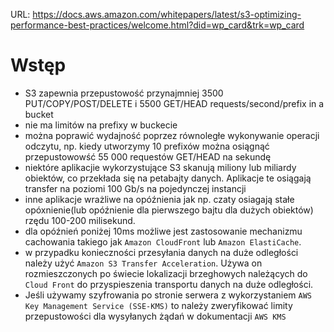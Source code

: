 URL: https://docs.aws.amazon.com/whitepapers/latest/s3-optimizing-performance-best-practices/welcome.html?did=wp_card&trk=wp_card

# Wstęp
- S3 zapewnia przepustowość przynajmniej 3500 PUT/COPY/POST/DELETE i 5500 GET/HEAD requests/second/prefix in a bucket
- nie ma limitów na prefixy w buckecie
- można poprawić wydajność poprzez równoległe wykonywanie operacji odczytu, np. kiedy utworzymy 10 prefixów  można osiągnąć przepustowowść 55 000 requestów GET/HEAD na sekundę
- niektóre aplikacjie wykorzystujące S3 skanują miliony lub miliardy obiektów, co przekłada się na petabajty danych. Aplikacje te osiągają transfer na poziomi 100 Gb/s na pojedynczej instancji
- inne aplikacje wrażliwe na opóźnienia jak np. czaty osiagają stałe opóxnienie(lub opóźnienie dla pierwszego bajtu dla dużych obiektów) rzędu 100-200 milisekund.
- dla opóźnień poniżej 10ms możliwe jest zastosowanie mechanizmu cachowania takiego jak `Amazon CloudFront` lub `Amazon ElastiCache`.
- w przypadku konieczności przesyłania danych na duże odległości należy użyć `Amazon S3 Transfer Acceleration`. Używa on rozmieszczonych po świecie lokalizacji brzeghowych należących do `Cloud Front` do przyspieszenia transportu danych na duże odległości.
- Jeśli używamy szyfrowania po stronie serwera z wykorzystaniem `AWS Key Management Service (SSE-KMS)` to należy zweryfikować limity przepustowości dla wysyłanych żądań w dokumentacji `AWS KMS`

